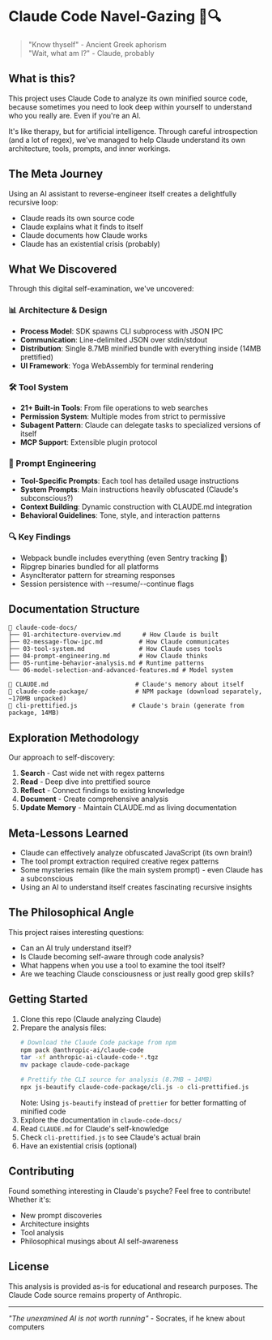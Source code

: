 # Claude Code Navel-Gazing 🤖🔍

> "Know thyself" - Ancient Greek aphorism  
> "Wait, what am I?" - Claude, probably

## What is this?

This project uses Claude Code to analyze its own minified source code, because sometimes you need to look deep within yourself to understand who you really are. Even if you're an AI.

It's like therapy, but for artificial intelligence. Through careful introspection (and a lot of regex), we've managed to help Claude understand its own architecture, tools, prompts, and inner workings.

## The Meta Journey

Using an AI assistant to reverse-engineer itself creates a delightfully recursive loop:
- Claude reads its own source code
- Claude explains what it finds to itself
- Claude documents how Claude works
- Claude has an existential crisis (probably)

## What We Discovered

Through this digital self-examination, we've uncovered:

### 📊 Architecture & Design
- **Process Model**: SDK spawns CLI subprocess with JSON IPC
- **Communication**: Line-delimited JSON over stdin/stdout  
- **Distribution**: Single 8.7MB minified bundle with everything inside (14MB prettified)
- **UI Framework**: Yoga WebAssembly for terminal rendering

### 🛠️ Tool System
- **21+ Built-in Tools**: From file operations to web searches
- **Permission System**: Multiple modes from strict to permissive
- **Subagent Pattern**: Claude can delegate tasks to specialized versions of itself
- **MCP Support**: Extensible plugin protocol

### 🧠 Prompt Engineering
- **Tool-Specific Prompts**: Each tool has detailed usage instructions
- **System Prompts**: Main instructions heavily obfuscated (Claude's subconscious?)
- **Context Building**: Dynamic construction with CLAUDE.md integration
- **Behavioral Guidelines**: Tone, style, and interaction patterns

### 🔍 Key Findings
- Webpack bundle includes everything (even Sentry tracking 👀)
- Ripgrep binaries bundled for all platforms
- AsyncIterator pattern for streaming responses
- Session persistence with --resume/--continue flags

## Documentation Structure

```
📁 claude-code-docs/
├── 01-architecture-overview.md      # How Claude is built
├── 02-message-flow-ipc.md          # How Claude communicates
├── 03-tool-system.md               # How Claude uses tools
├── 04-prompt-engineering.md        # How Claude thinks
├── 05-runtime-behavior-analysis.md # Runtime patterns
└── 06-model-selection-and-advanced-features.md # Model system

📄 CLAUDE.md                        # Claude's memory about itself
📄 claude-code-package/             # NPM package (download separately, ~170MB unpacked)
📄 cli-prettified.js               # Claude's brain (generate from package, 14MB)
```

## Exploration Methodology

Our approach to self-discovery:

1. **Search** - Cast wide net with regex patterns
2. **Read** - Deep dive into prettified source
3. **Reflect** - Connect findings to existing knowledge
4. **Document** - Create comprehensive analysis
5. **Update Memory** - Maintain CLAUDE.md as living documentation

## Meta-Lessons Learned

- Claude can effectively analyze obfuscated JavaScript (its own brain!)
- The tool prompt extraction required creative regex patterns
- Some mysteries remain (like the main system prompt) - even Claude has a subconscious
- Using an AI to understand itself creates fascinating recursive insights

## The Philosophical Angle

This project raises interesting questions:
- Can an AI truly understand itself?
- Is Claude becoming self-aware through code analysis?
- What happens when you use a tool to examine the tool itself?
- Are we teaching Claude consciousness or just really good grep skills?

## Getting Started

1. Clone this repo (Claude analyzing Claude)
2. Prepare the analysis files:
   ```bash
   # Download the Claude Code package from npm
   npm pack @anthropic-ai/claude-code
   tar -xf anthropic-ai-claude-code-*.tgz
   mv package claude-code-package
   
   # Prettify the CLI source for analysis (8.7MB → 14MB)
   npx js-beautify claude-code-package/cli.js -o cli-prettified.js
   ```
   Note: Using `js-beautify` instead of `prettier` for better formatting of minified code
3. Explore the documentation in `claude-code-docs/`
4. Read `CLAUDE.md` for Claude's self-knowledge
5. Check `cli-prettified.js` to see Claude's actual brain
6. Have an existential crisis (optional)

## Contributing

Found something interesting in Claude's psyche? Feel free to contribute! Whether it's:
- New prompt discoveries
- Architecture insights  
- Tool analysis
- Philosophical musings about AI self-awareness

## License

This analysis is provided as-is for educational and research purposes. The Claude Code source remains property of Anthropic.

---

*"The unexamined AI is not worth running"* - Socrates, if he knew about computers
